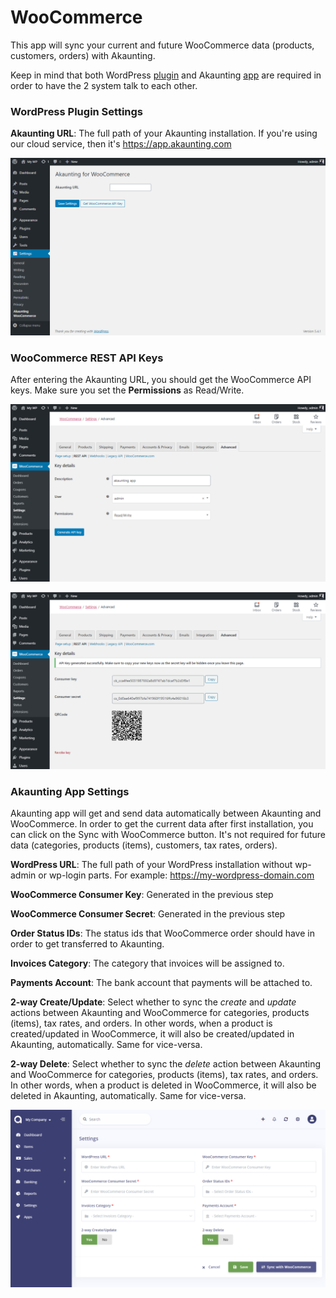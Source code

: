 WooCommerce
===========

This app will sync your current and future WooCommerce data (products, customers, orders) with Akaunting.

Keep in mind that both WordPress [plugin](https://wordpress.org/plugins/akaunting-for-woocommerce/) and Akaunting [app](https://akaunting.com/apps/woocommerce) are required in order to have the 2 system talk to each other.

### WordPress Plugin Settings

**Akaunting URL**: The full path of your Akaunting installation. If you're using our cloud service, then it's https://app.akaunting.com

![wordpress plugin settings](_images/woocommerce-settings-1.png)

### WooCommerce REST API Keys

After entering the Akaunting URL, you should get the WooCommerce API keys. Make sure you set the **Permissions** as Read/Write.

![wordpress plugin settings](_images/woocommerce-settings-2.png)

![wordpress plugin settings](_images/woocommerce-settings-3.png)

### Akaunting App Settings

Akaunting app will get and send data automatically between Akaunting and WooCommerce. In order to get the current data after first installation, you can click on the Sync with WooCommerce button. It's not required for future data (categories, products (items), customers, tax rates, orders).

**WordPress URL**: The full path of your WordPress installation without wp-admin or wp-login parts. For example: https://my-wordpress-domain.com

**WooCommerce Consumer Key**: Generated in the previous step

**WooCommerce Consumer Secret**: Generated in the previous step

**Order Status IDs**: The status ids that WooCommerce order should have in order to get transferred to Akaunting.

**Invoices Category**: The category that invoices will be assigned to.

**Payments Account**: The bank account that payments will be attached to.

**2-way Create/Update**: Select whether to sync the *create* and *update* actions between Akaunting and WooCommerce for categories, products (items), tax rates, and orders. In other words, when a product is created/updated in WooCommerce, it will also be created/updated in Akaunting, automatically. Same for vice-versa.

**2-way Delete**: Select whether to sync the *delete* action between Akaunting and WooCommerce for categories, products (items), tax rates, and orders. In other words, when a product is deleted in WooCommerce, it will also be deleted in Akaunting, automatically. Same for vice-versa.

![akaunting app settings](_images/woocommerce-settings-4.png)
